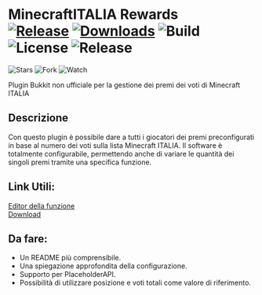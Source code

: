 # MinecraftITALIA Rewards <br> [![Release](https://img.shields.io/github/release/Fabrimat/MinecraftITALIA-Rewards.svg?maxAge=3600)](https://github.com/Fabrimat/MinecraftITALIA-Rewards/releases) [![Downloads](https://img.shields.io/github/downloads/Fabrimat/MinecraftITALIA-Rewards/total.svg?maxAge=3600)](https://github.com/Fabrimat/MinecraftITALIA-Rewards/releases) ![Build](https://github.com/Fabrimat/MinecraftITALIA-Rewards/workflows/Build/badge.svg) ![License](https://img.shields.io/github/license/Fabrimat/MinecraftITALIA-Rewards.svg?maxAge=3600) ![Release](https://img.shields.io/github/languages/top/Fabrimat/MinecraftITALIA-Rewards.svg)
![Stars](https://img.shields.io/github/stars/Fabrimat/MinecraftITALIA-Rewards.svg?maxAge=3600&style=social)
![Fork](https://img.shields.io/github/forks/Fabrimat/MinecraftITALIA-Rewards.svg?maxAge=3600&style=social)
![Watch](https://img.shields.io/github/watchers/Fabrimat/MinecraftITALIA-Rewards.svg?maxAge=3600&style=social)

Plugin Bukkit non ufficiale per la gestione dei premi dei voti di Minecraft ITALIA

## Descrizione
Con questo plugin è possibile dare a tutti i giocatori dei premi preconfigurati in base al numero dei voti sulla lista Minecraft ITALIA.
Il software è totalmente configurabile, permettendo anche di variare le quantità dei singoli premi tramite una specifica funzione.

## Link Utili:
[Editor della funzione](https://www.geogebra.org/graphing/vf5tfxbn?embed) <br>
[Download](https://github.com/Fabrimat/MinecraftITALIA-Rewards/releases) <br>

## Da fare:
- Un README più comprensibile.
- Una spiegazione approfondita della configurazione.
- Supporto per PlaceholderAPI.
- Possibilità di utilizzare posizione e voti totali come valore di riferimento.